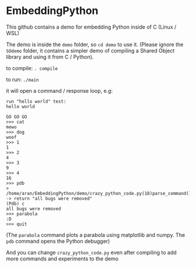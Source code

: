 # EmbeddingPython

This github contains a demo for embedding Python inside of C (Linux / WSL)

The demo is inside the `demo` folder, so `cd demo` to use it. (Please ignore the `SOdemo` folder, it contains a simpler demo of compiling a Shared Object library and using it from C / Python).

to compile:
`. compile`

to run:
`./main`

it will open a command / response loop, e.g:
```
run "hello world" test:
hello world

GO GO GO
>>> cat
mewo
>>> dog
woof
>>> 1
1
>>> 2
4
>>> 3
9
>>> 4
16
>>> pdb
> /home/aran/EmbeddingPython/demo/crazy_python_code.py(18)parse_command()
-> return "all bugs were removed"
(Pdb) c
all bugs were removed
>>> parabola
:D
>>> quit
```

(The `parabola` command plots a parabola using matplotlib and numpy. The `pdb` command opens the Python debugger)

And you can change `crazy_python_code.py` even after compiling to add more commands and experiments to the demo
